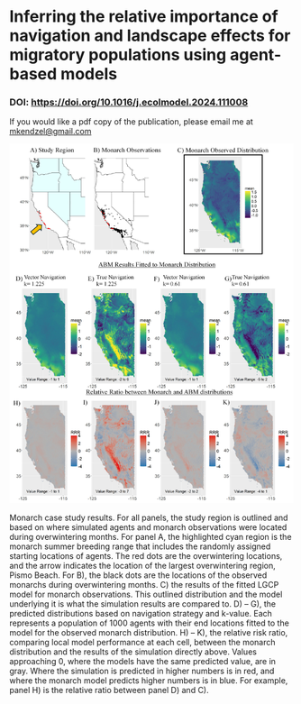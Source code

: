 # Inferring the relative importance of navigation and landscape effects for migratory populations using agent-based models

### DOI: https://doi.org/10.1016/j.ecolmodel.2024.111008

If you would like a pdf copy of the publication, please email me at mkendzel@gmail.com

![Primary Results](https://github.com/mkendzel/Migration-ABM/blob/main/Ecological%20Modelling%20Paper/Fit%20Results/Results%20Figure.jpg)

Monarch case study results. For all panels, the study region is outlined and based on where simulated agents and monarch observations were located during overwintering months. For panel A, the highlighted cyan region is the monarch summer breeding range that includes the randomly assigned starting locations of agents. The red dots are the overwintering locations, and the arrow indicates the location of the largest overwintering region, Pismo Beach. For B), the black dots are the locations of the observed monarchs during overwintering months. C) the results of the fitted LGCP model for monarch observations. This outlined distribution and the model underlying it is what the simulation results are compared to. D) – G), the predicted distributions based on navigation strategy and k-value. Each represents a population of 1000 agents with their end locations fitted to the model for the observed monarch distribution. H) – K), the relative risk ratio, comparing local model performance at each cell, between the monarch distribution and the results of the simulation directly above. Values approaching 0, where the models have the same predicted value, are in gray. Where the simulation is predicted in higher numbers is in red, and where the monarch model predicts higher numbers is in blue. For example, panel H) is the relative ratio between panel D) and C).
